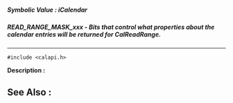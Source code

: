 ##### Symbolic Value : iCalendar
##### READ_RANGE_MASK_xxx - Bits that control what properties about the calendar entries will be returned for CalReadRange.
---
```
#include <calapi.h>
```
**Description :**



**See Also :**
---
